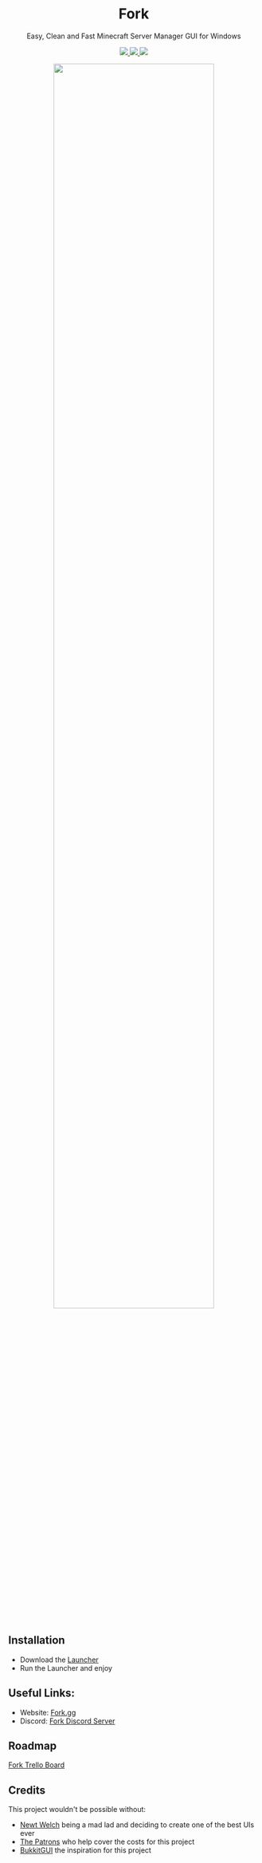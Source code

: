 <h1 align="center">
  Fork
</h1>
<p align="center">  
  Easy, Clean and Fast Minecraft Server Manager GUI for Windows
</p>
<p align="center">
  <a href="https://discord.gg/dbqH6x8">
    <img src="https://img.shields.io/discord/633632434336038912?color=brightgreen&logo=discord">
  </a>
  <a href="https://github.com/ChristianKern97/Fork/releases">
    <img src="https://img.shields.io/github/v/release/ChristianKern97/Fork?color=brightgreen&include_prereleases">
  </a>
  <a href="https://github.com/ChristianKern97/Fork/blob/master/LICENSE">
    <img src="https://img.shields.io/github/license/ChristianKern97/Fork?color=brightgreen">
  </a>
</p>
<div style="text-align: center">
  <img src="https://www.fork.gg/screenshots/fork_screenshot1.png" width="80%" />
</div>
  



## Installation
- Download the [Launcher](https://www.Fork.gg/downloads/launcher/ForkLauncher.exe) 
- Run the Launcher and enjoy

## Useful Links:
- Website: [Fork.gg](https://www.Fork.gg)
- Discord: [Fork Discord Server](https://discord.gg/dbqH6x8)

## Roadmap
[Fork Trello Board](https://trello.com/b/uCtDgilW/Fork)

## Credits
This project wouldn't be possible without:
- [Newt Welch](https://www.reddit.com/user/Newt_Welch/) being a mad lad and deciding to create one of the best UIs ever
- [The Patrons](https://www.patreon.com/forkgg) who help cover the costs for this project
- [BukkitGUI](https://github.com/Bertware/bukkitgui2) the inspiration for this project

